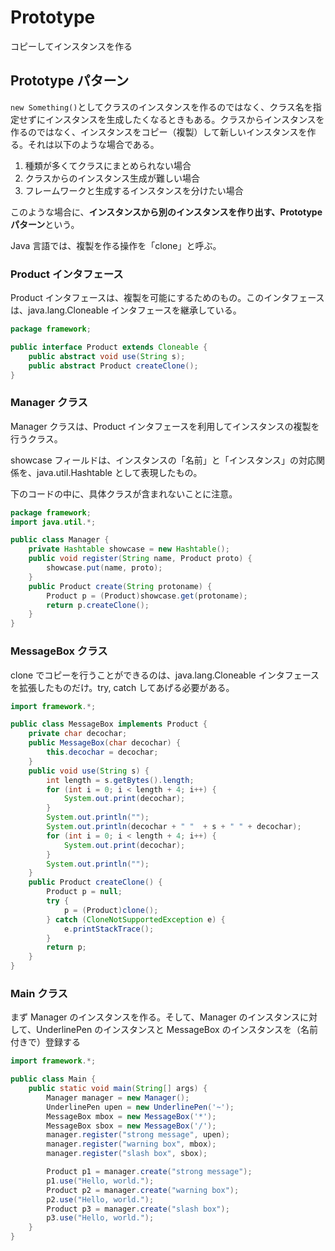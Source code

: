 # Prototype
コピーしてインスタンスを作る

## Prototype パターン
`new Something()`としてクラスのインスタンスを作るのではなく、クラス名を指定せずにインスタンスを生成したくなるときもある。クラスからインスタンスを作るのではなく、インスタンスをコピー（複製）して新しいインスタンスを作る。それは以下のような場合である。

1. 種類が多くてクラスにまとめられない場合
2. クラスからのインスタンス生成が難しい場合
3. フレームワークと生成するインスタンスを分けたい場合

このような場合に、**インスタンスから別のインスタンスを作り出す、Prototype パターン**という。

Java 言語では、複製を作る操作を「clone」と呼ぶ。


### Product インタフェース
Product インタフェースは、複製を可能にするためのもの。このインタフェースは、java.lang.Cloneable インタフェースを継承している。

```java
package framework;

public interface Product extends Cloneable {
    public abstract void use(String s);
    public abstract Product createClone();
}
```

### Manager クラス
Manager クラスは、Product インタフェースを利用してインスタンスの複製を行うクラス。

showcase フィールドは、インスタンスの「名前」と「インスタンス」の対応関係を、java.util.Hashtable として表現したもの。

下のコードの中に、具体クラスが含まれないことに注意。

```java
package framework;
import java.util.*;

public class Manager {
    private Hashtable showcase = new Hashtable();
    public void register(String name, Product proto) {
        showcase.put(name, proto);
    }
    public Product create(String protoname) {
        Product p = (Product)showcase.get(protoname);
        return p.createClone();
    }
}
```

### MessageBox クラス
clone でコピーを行うことができるのは、java.lang.Cloneable インタフェースを拡張したものだけ。try, catch してあげる必要がある。

```java
import framework.*;

public class MessageBox implements Product {
    private char decochar;
    public MessageBox(char decochar) {
        this.decochar = decochar;
    }
    public void use(String s) {
        int length = s.getBytes().length;
        for (int i = 0; i < length + 4; i++) {
            System.out.print(decochar);
        }
        System.out.println("");
        System.out.println(decochar + " "  + s + " " + decochar);
        for (int i = 0; i < length + 4; i++) {
            System.out.print(decochar);
        }
        System.out.println("");
    }
    public Product createClone() {
        Product p = null;
        try {
            p = (Product)clone();
        } catch (CloneNotSupportedException e) {
            e.printStackTrace();
        }
        return p;
    }
}
```

### Main クラス
まず Manager のインスタンスを作る。そして、Manager のインスタンスに対して、UnderlinePen のインスタンスと MessageBox のインスタンスを（名前付きで）登録する

```java
import framework.*;

public class Main {
    public static void main(String[] args) {
        Manager manager = new Manager();
        UnderlinePen upen = new UnderlinePen('~');
        MessageBox mbox = new MessageBox('*');
        MessageBox sbox = new MessageBox('/');
        manager.register("strong message", upen);
        manager.register("warning box", mbox);
        manager.register("slash box", sbox);

        Product p1 = manager.create("strong message");
        p1.use("Hello, world.");
        Product p2 = manager.create("warning box");
        p2.use("Hello, world.");
        Product p3 = manager.create("slash box");
        p3.use("Hello, world.");
    }
}
```
